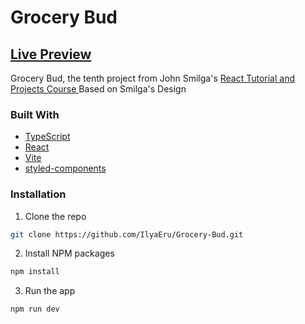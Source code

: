 # Grocery Bud

## [Live Preview](https://ilyaeru.github.io/Grocery-Bud/)

Grocery Bud, the tenth project from John Smilga's [React Tutorial and Projects Course ](https://www.udemy.com/course/react-tutorial-and-projects-course/)
Based on Smilga's Design

### Built With

- [TypeScript](https://www.typescriptlang.org/)
- [React](https://reactjs.org/)
- [Vite](https://vitejs.dev/)
- [styled-components](https://www.styled-components.com/)

### Installation

1. Clone the repo

```sh
git clone https://github.com/IlyaEru/Grocery-Bud.git
```

2. Install NPM packages

```sh
npm install
```

3. Run the app

```sh
npm run dev
```

